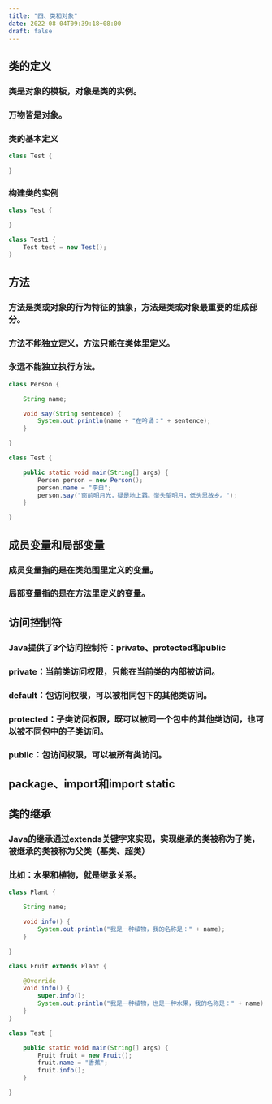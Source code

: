 ```yaml
---
title: "四、类和对象"
date: 2022-08-04T09:39:18+08:00
draft: false
---
```


## 类的定义

### 类是对象的模板，对象是类的实例。

### 万物皆是对象。

### 类的基本定义

```java
class Test {

}
```

### 构建类的实例

```java
class Test {

}

class Test1 {
    Test test = new Test();
}
```

## 方法

### 方法是类或对象的行为特征的抽象，方法是类或对象最重要的组成部分。

### 方法不能独立定义，方法只能在类体里定义。

### 永远不能独立执行方法。

```java
class Person {

    String name;

    void say(String sentence) {
        System.out.println(name + "在吟诵：" + sentence);
    }

}

class Test {

    public static void main(String[] args) {
        Person person = new Person();
        person.name = "李白";
        person.say("窗前明月光，疑是地上霜。举头望明月，低头思故乡。");
    }

}
```

## 成员变量和局部变量

### 成员变量指的是在类范围里定义的变量。

### 局部变量指的是在方法里定义的变量。

## 访问控制符

### Java提供了3个访问控制符：private、protected和public

### private：当前类访问权限，只能在当前类的内部被访问。

### default：包访问权限，可以被相同包下的其他类访问。

### protected：子类访问权限，既可以被同一个包中的其他类访问，也可以被不同包中的子类访问。

### public：包访问权限，可以被所有类访问。

## package、import和import static

## 类的继承

### Java的继承通过extends关键字来实现，实现继承的类被称为子类，被继承的类被称为父类（基类、超类）

### 比如：水果和植物，就是继承关系。

```java
class Plant {

    String name;

    void info() {
        System.out.println("我是一种植物，我的名称是：" + name);
    }

}

class Fruit extends Plant {

    @Override
    void info() {
        super.info();
        System.out.println("我是一种植物，也是一种水果，我的名称是：" + name);
    }
}

class Test {

    public static void main(String[] args) {
        Fruit fruit = new Fruit();
        fruit.name = "香蕉";
        fruit.info();
    }

}
```
